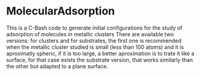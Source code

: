 # MolecularAdsorption
This is a C-Bash code to generate initial configurations for the study of adsorption of molecules in metallic clusters
There are available two versions: for clusters and for substrates, the first one is recommended when the metallic cluster studied is small (less than 100 atoms) and it is aproximatly spheric, if it is too large, a better aproximation is to trate it like a surface, for that case exists  the substrate version, that works similarly than the other but adapted to a plane surface.
